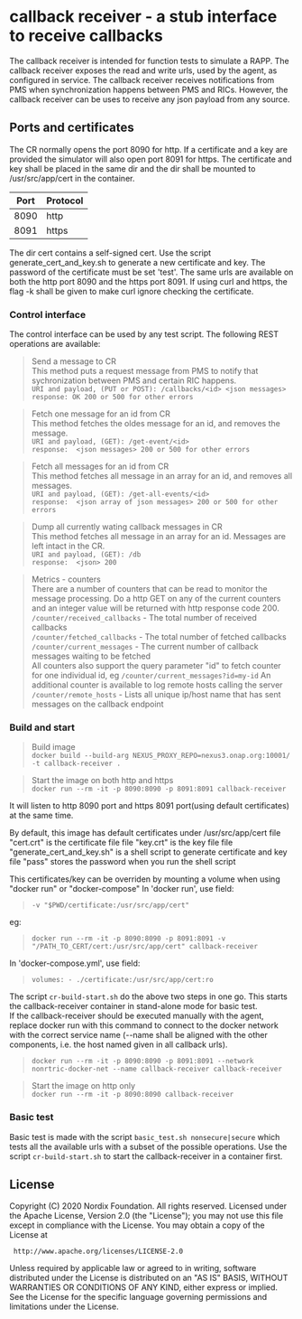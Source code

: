 # callback receiver - a stub interface to receive callbacks

The callback receiver is intended for function tests to simulate a RAPP.
The callback receiver exposes the read and write urls, used by the agent, as configured in service.
The callback receiver receives notifications from PMS when synchronization happens between PMS and RICs. However, the callback receiver can be uses to receive any json payload from any source.

## Ports and certificates

The CR normally opens the port 8090 for http. If a certificate and a key are provided the simulator will also open port 8091 for https.
The certificate and key shall be placed in the same dir and the dir shall be mounted to /usr/src/app/cert in the container.

| Port     | Protocol |
| -------- | ----- |
| 8090     | http  |
| 8091     | https |

The dir cert contains a self-signed cert. Use the script generate_cert_and_key.sh to generate a new certificate and key. The password of the certificate must be set 'test'.
The same urls are available on both the http port 8090 and the https port 8091. If using curl and https, the flag -k shall be given to make curl ignore checking the certificate.

### Control interface

The control interface can be used by any test script.
The following REST operations are available:

>Send a message to CR<br>
This method puts a request message from PMS to notify that sychronization between PMS and certain RIC happens.<br>
```URI and payload, (PUT or POST): /callbacks/<id> <json messages>```<br>
```response: OK 200 or 500 for other errors```

>Fetch one message for an id from CR<br>
This method fetches the oldes message for an id, and removes the message.<br>
```URI and payload, (GET): /get-event/<id>```<br>
```response:  <json messages> 200 or 500 for other errors```

>Fetch all messages for an id from CR<br>
This method fetches all message in an array for an id, and removes all messages.<br>
```URI and payload, (GET): /get-all-events/<id>```<br>
```response:  <json array of json messages> 200 or 500 for other errors```

>Dump all currently wating callback messages in CR<br>
This method fetches all message in an array for an id. Messages are left intact in the CR.<br>
```URI and payload, (GET): /db```<br>
```response:  <json> 200```

>Metrics - counters<br>
There are a number of counters that can be read to monitor the message processing. Do a http GET on any of the current counters and an integer value will be returned with http response code 200.
```/counter/received_callbacks``` - The total number of received callbacks<br>
```/counter/fetched_callbacks``` - The total number of fetched callbacks<br>
```/counter/current_messages``` - The current number of callback messages waiting to be fetched<br>
All counters also support the query parameter "id" to fetch counter for one individual id, eg ```/counter/current_messages?id=my-id```
An additional counter is available to log remote hosts calling the server
```/counter/remote_hosts``` - Lists all unique ip/host name that has sent messages on the callback endpoint<br>

### Build and start

>Build image<br>
```docker build --build-arg NEXUS_PROXY_REPO=nexus3.onap.org:10001/ -t callback-receiver .```

>Start the image on both http and https<br>
```docker run --rm -it -p 8090:8090 -p 8091:8091 callback-receiver```

It will listen to http 8090 port and https 8091 port(using default certificates) at the same time.

By default, this image has default certificates under /usr/src/app/cert
file "cert.crt" is the certificate file
file "key.crt" is the key file
file "generate_cert_and_key.sh" is a shell script to generate certificate and key
file "pass" stores the password when you run the shell script

This certificates/key can be overriden by mounting a volume when using "docker run" or "docker-compose"
In 'docker run', use field:<br>
>```-v "$PWD/certificate:/usr/src/app/cert"```<br/>

eg:
>```docker run --rm -it -p 8090:8090 -p 8091:8091 -v "/PATH_TO_CERT/cert:/usr/src/app/cert" callback-receiver```

In 'docker-compose.yml', use field:
>```volumes: - ./certificate:/usr/src/app/cert:ro```

The script ```cr-build-start.sh``` do the above two steps in one go. This starts the callback-receiver container in stand-alone mode for basic test.<br>If the callback-receiver should be executed manually with the agent, replace docker run with this command to connect to the docker network with the correct service name (--name shall be aligned with the other components, i.e. the host named given in all callback urls).
>```docker run --rm -it -p 8090:8090 -p 8091:8091 --network nonrtric-docker-net --name callback-receiver callback-receiver```

>Start the image on http only<br>
```docker run --rm -it -p 8090:8090 callback-receiver```

### Basic test

Basic test is made with the script ```basic_test.sh nonsecure|secure``` which tests all the available urls with a subset of the possible operations. Use the script ```cr-build-start.sh``` to start the callback-receiver in a container first.

## License

Copyright (C) 2020 Nordix Foundation. All rights reserved.
Licensed under the Apache License, Version 2.0 (the "License");
you may not use this file except in compliance with the License.
You may obtain a copy of the License at

     http://www.apache.org/licenses/LICENSE-2.0

Unless required by applicable law or agreed to in writing, software
distributed under the License is distributed on an "AS IS" BASIS,
WITHOUT WARRANTIES OR CONDITIONS OF ANY KIND, either express or implied.
See the License for the specific language governing permissions and
limitations under the License.
